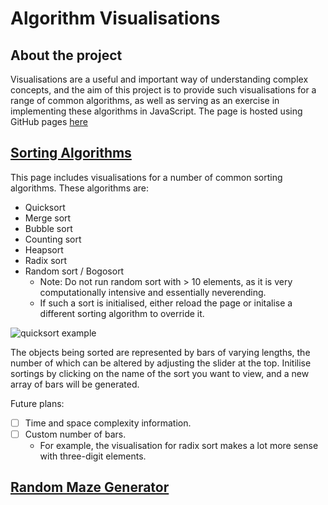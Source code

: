 # Algorithm Visualisations

## About the project

Visualisations are a useful and important way of understanding complex concepts, and the aim of this project is to provide such visualisations for a range of common algorithms, as well as serving as an exercise in implementing these algorithms in JavaScript.
The page is hosted using GitHub pages [here](https://benleong0.github.io/AlgorithmVisualisations/)

## [Sorting Algorithms](https://benleong0.github.io/AlgorithmVisualisations/sorting/sorting.html)

This page includes visualisations for a number of common sorting algorithms. These algorithms are:

- Quicksort
- Merge sort
- Bubble sort
- Counting sort
- Heapsort
- Radix sort
- Random sort / Bogosort
  - Note: Do not run random sort with > 10 elements, as it is very computationally intensive and essentially neverending.
  - If such a sort is initialised, either reload the page or initalise a different sorting algorithm to override it.

![quicksort example](https://user-images.githubusercontent.com/71988019/110109590-92bf0480-7da5-11eb-995f-0fdde46f151a.gif)

The objects being sorted are represented by bars of varying lengths, the number of which can be altered by adjusting the slider at the top.
Initilise sortings by clicking on the name of the sort you want to view, and a new array of bars will be generated.

Future plans:

- [ ] Time and space complexity information.
- [ ] Custom number of bars.
  - For example, the visualisation for radix sort makes a lot more sense with three-digit elements.

## [Random Maze Generator](https://benleong0.github.io/AlgorithmVisualisations/maze/maze.html)
